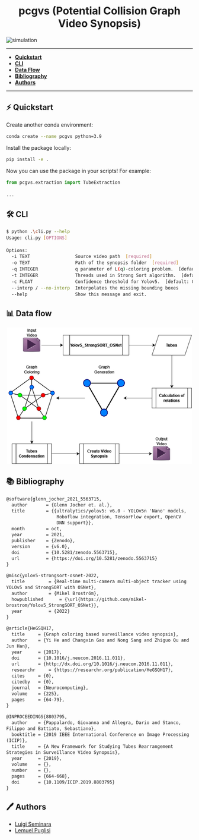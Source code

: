 <h1 align="center">pcgvs (Potential Collision Graph Video Synopsis)</h1>



![simulation](media/synopsis.gif)

------

- **[Quickstart](#-quickstart)**
- **[CLI](#-CLI)**
- **[Data Flow](#-data-flow)**
- **[Bibliography](#-bibliography)**
- **[Authors](#-authors)**

------



## ⚡ Quickstart

Create another conda environment: 

```bash
conda create --name pcgvs python=3.9
```

Install the package locally:

```bash
pip install -e .
```

Now you can use the package in your scripts! For example:

```python
from pcgvs.extraction import TubeExtraction

...
```





## 🛠️ CLI

```bash
$ python .\cli.py --help
Usage: cli.py [OPTIONS]

Options:
  -i TEXT                 Source video path  [required]
  -o TEXT                 Path of the synopsis folder  [required]
  -q INTEGER              q parameter of L(q)-coloring problem.  [default: 3]
  -t INTEGER              Threads used in Strong Sort algorithm.  [default: 1]
  -c FLOAT                Confidence threshold for Yolov5.  [default: 0.15]
  --interp / --no-interp  Interpolates the missing bounding boxes
  --help                  Show this message and exit.
```





## 📊 Data flow 

<p align="center">
  <img src="./media/Data-flow.png" alt="data-flow" width=500/>
</p>





## 📚 Bibliography

```
@software{glenn_jocher_2021_5563715,
  author       = {Glenn Jocher et. al.},
  title        = {{ultralytics/yolov5: v6.0 - YOLOv5n 'Nano' models, 
                   Roboflow integration, TensorFlow export, OpenCV
                   DNN support}},
  month        = oct,
  year         = 2021,
  publisher    = {Zenodo},
  version      = {v6.0},
  doi          = {10.5281/zenodo.5563715},
  url          = {https://doi.org/10.5281/zenodo.5563715}
}
```

```
@misc{yolov5-strongsort-osnet-2022,
  title			= {Real-time multi-camera multi-object tracker using YOLOv5 and StrongSORT with OSNet},
  author		= {Mikel Broström},
  howpublished  	= {\url{https://github.com/mikel-brostrom/Yolov5_StrongSORT_OSNet}},
  year			= {2022}
}
```

```
@article{HeGSQH17,  
  title 	= {Graph coloring based surveillance video synopsis},  
  author 	= {Yi He and Changxin Gao and Nong Sang and Zhiguo Qu and Jun Han},  
  year 		= {2017},  
  doi 		= {10.1016/j.neucom.2016.11.011},  
  url 		= {http://dx.doi.org/10.1016/j.neucom.2016.11.011},  
  researchr 	= {https://researchr.org/publication/HeGSQH17},  
  cites 	= {0},  
  citedby 	= {0},  
  journal 	= {Neurocomputing},  
  volume 	= {225},  
  pages 	= {64-79}, 
}
```

```
@INPROCEEDINGS{8803795,  
  author	= {Pappalardo, Giovanna and Allegra, Dario and Stanco, Filippo and Battiato, Sebastiano},  
  booktitle	= {2019 IEEE International Conference on Image Processing (ICIP)},  
  title		= {A New Framework for Studying Tubes Rearrangement Strategies in Surveillance Video Synopsis},   
  year		= {2019},  
  volume	= {},  
  number	= {},  
  pages		= {664-668},  
  doi		= {10.1109/ICIP.2019.8803795}
}
```





## 🖊️ Authors 

* [Luigi Seminara](https://github.com/Gigi-G)
* [Lemuel Puglisi](https://github.com/LemuelPuglisi) 
